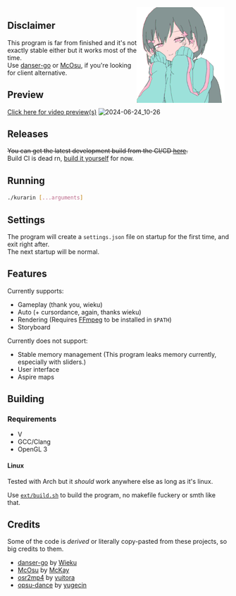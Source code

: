 <div style="float: right; text-align: center;">
    <div>
        <a href="https://youtu.be/2b1IexhKPz4" title="Image is courtesy of Iyowa.">
            <img width="200" align="right" style="float: right; margin: 0 10px 0 0;" alt="Kurarin" src="assets/common/textures/kurarin.png">
        </a>
    </div>
</div>

## Disclaimer

This program is far from finished and it's not exactly stable either but it works most of the time. <br/>
Use [danser-go](https://github.com/Wieku/danser-go) or [McOsu](https://github.com/McKay42/McOsu), if you're looking for client alternative.

## Preview
[Click here for video preview(s)](PREVIEWS.md)
![2024-06-24_10-26](https://github.com/xjunko/kurarin/assets/44401509/056fed8b-550f-4a59-81b4-4e8c61a6c08f)

## Releases

~~You can get the latest development build from the CI/CD
[here](https://github.com/FireRedz/kurarin/actions/workflows/ci.yml).~~ <br />
Build CI is dead rn, [build it yourself](#building) for now.

## Running

```bash
./kurarin [...arguments]
```

## Settings

The program will create a `settings.json` file on startup for the first time, and exit right after. <br/>
The next startup will be normal.

## Features

Currently supports:

- Gameplay (thank you, wieku)
- Auto (+ cursordance, again, thanks wieku)
- Rendering (Requires [FFmpeg](https://ffmpeg.org/) to be installed in `$PATH`)
- Storyboard
<!-- - Replay (`.osr`) support -->

Currently does not support:

- Stable memory management (This program leaks memory currently, especially with sliders.)
- User interface
- Aspire maps

## Building

### Requirements

- V
- GCC/Clang
- OpenGL 3

#### Linux

Tested with Arch but it _should_ work anywhere else as long as it's linux.

Use [`ext/build.sh`](https://github.com/FireRedz/kurarin/blob/rewrite/ext/build.sh) to build the program, no makefile
fuckery or smth like that.

## Credits

Some of the code is _derived_ or literally copy-pasted from these projects, so big credits to them.

- [danser-go](https://github.com/Wieku/danser-go) by [Wieku](https://github.com/Wieku)
- [McOsu](https://github.com/McKay42/McOsu) by [McKay](https://github.com/McKay42)
- [osr2mp4](https://github.com/uyitroa/osr2mp4-core) by [yuitora](https://github.com/uyitroa)
- [opsu-dance](https://github.com/yugecin/opsu-dance) by [yugecin](https://github.com/yugecin)
